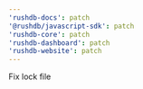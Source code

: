 ```yaml
---
'rushdb-docs': patch
'@rushdb/javascript-sdk': patch
'rushdb-core': patch
'rushdb-dashboard': patch
'rushdb-website': patch
---
```


Fix lock file
